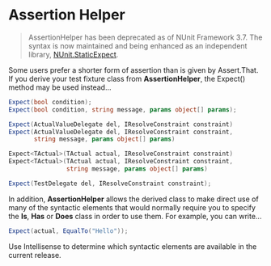 # Assertion Helper

> AssertionHelper has been deprecated as of NUnit Framework 3.7. The syntax is now maintained and being enhanced as an independent library, [NUnit.StaticExpect](https://github.com/fluffynuts/NUnit.StaticExpect).

Some users prefer a shorter form of assertion than is given by Assert.That.
If you derive your test fixture class from **AssertionHelper**, the
Expect() method may be used instead...

```csharp
Expect(bool condition);
Expect(bool condition, string message, params object[] params);

Expect(ActualValueDelegate del, IResolveConstraint constraint)
Expect(ActualValueDelegate del, IResolveConstraint constraint,
       string message, params object[] params)

Expect<TActual>(TActual actual, IResolveConstraint constraint)
Expect<TActual>(TActual actual, IResolveConstraint constraint,
                string message, params object[] params)

Expect(TestDelegate del, IResolveConstraint constraint);
```

In addition, **AssertionHelper** allows the derived class to make direct use of many of the syntactic elements that would normally require you to specify the **Is**, **Has** or **Does** class in order to use them. For example, you can write...

```csharp
Expect(actual, EqualTo("Hello"));
```

Use Intellisense to determine which syntactic elements are available in the current release.
